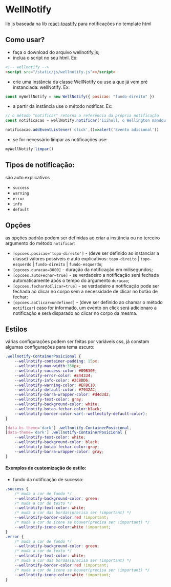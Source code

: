 # WellNotify

lib js baseada na lib [react-toastify](https://fkhadra.github.io/react-toastify/introduction) para notificações no template html



## Como usar?

* faça o download do arquivo wellnotify.js;
* inclua o script no seu html. Ex:
```html
<!-- wellnotify -->
<script src="/static/js/wellnotify.js"></script>
```
* crie uma instância da classe WellNotify ou use a que já vem pré instanciada: wellNotify. Ex:
```js
const myWellNotify = new WellNotify({ posicao: "fundo-direito" })
```
* a partir da instância use o método notificar. Ex: 
```js
// o método "notificar" retorna a referência da própria notificação
const notificacao = wellNotify.notificar('iiihull, o Wellington mandou bem!','success');

notificacao.addEventListener('click',()=>alert('Evento adicional'))
```
* se for necessário limpar as notificações use:
```js
myWellNotify.limpar()
```


## Tipos de notificação:
são auto explicativos
* `success`
* `warning`
* `error`
* `info`
* `default`



## Opções
as opções padrão podem ser definidas ao criar a instância ou no terceiro argumento do método `notificar`:

* `[opcoes.posicao='topo-direito']` - (deve ser definido ao instanciar a classe) valores possíveis e auto explicativos:  `topo-direito` | `topo-esquerdo` | `fundo-direito` | `fundo-esquerdo`;
* `[opcoes.duracao=3000]` - duração da notificação em milisegundos;
* `[opcoes.autoFechar=true]` - se verdadeiro a notificação será fechada automaticamente após o tempo do argumento `duracao`;
* `[opcoes.fecharAoClicar=true]` - se verdadeiro a notificação pode ser fechada ao clicar no corpo sem a necessidade de clicar no botão de fechar;
* `[opcoes.aoClicar=undefined]` - (deve ser definido ao chamar o método `notificar`) caso for informado, um evento on click será adicionaro a notificação e será disparado ao clicar no corpo da mesma.


## Estilos
várias configurações podem ser feitas por variáveis css, já constam algumas configurações para tema escuro:
```css
.wellnotify-ContainerPosicional {
    --wellnotify-container-padding: 15px;
    --wellnotify-max-width:350px;
    --wellnotify-success-color: #09B30E;
    --wellnotify-error-color: #E44334;
    --wellnotify-info-color: #2C8DD6;
    --wellnotify-warning-color: #EFBC10;
    --wellnotify-default-color: #7942AC;
    --wellnotify-barra-wrapper-color: #d4d3d2;
    --wellnotify-text-color: gray;
    --wellnotify-background-color: white;
    --wellnotify-botao-fechar-color:black;
    --wellnotify-border-color:var(--wellnotify-default-color);
}

[data-bs-theme='dark'] .wellnotify-ContainerPosicional,    
[data-theme='dark'] .wellnotify-ContainerPosicional {
    --wellnotify-text-color: white;
    --wellnotify-background-color: black;
    --wellnotify-botao-fechar-color:gray;
    --wellnotify-barra-wrapper-color: gray;
}
```


#### Exemplos de customização de estilo:
* fundo da notificação de sucesso:
```css
.success {
    /* muda a cor de fundo */
    --wellnotify-background-color: green;
    /* muda a cor do texto */
    --wellnotify-text-color: white;
    /* muda a cor das bordas(precisa ser !important) */
    --wellnotify-border-color:red !important;
    /* muda a cor do ícone se houver(precisa ser !important) */
    --wellnotify-icone-color:white !important;
}
.error {
    /* muda a cor de fundo */
    --wellnotify-background-color: green;
    /* muda a cor do texto */
    --wellnotify-text-color: white;
    /* muda a cor das bordas(precisa ser !important) */
    --wellnotify-border-color:red !important;
    /* muda a cor do ícone se houver(precisa ser !important) */
    --wellnotify-icone-color:white !important;
}
```
